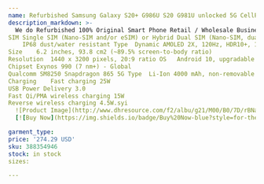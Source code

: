 ```yaml
---
name: Refurbished Samsung Galaxy S20+ G986U S20 G981U unlocked 5G CellPhone 8GB RAM 128GB ROM 6.7&quot;Dynamic AMOLED Screen Mobilephone
description_markdown: >-
  We do Refurbished 100% Original Smart Phone Retail / Wholesale Business. Wholesale, big quantity = big discount! Please contact us for any needs ~ Build	Glass front (Gorilla Glass 6), glass back (Gorilla Glass 6), aluminum frame
SIM	Single SIM (Nano-SIM and/or eSIM) or Hybrid Dual SIM (Nano-SIM, dual stand-by)
 	IP68 dust/water resistant Type	Dynamic AMOLED 2X, 120Hz, HDR10+, 1200 nits (peak)
Size	6.2 inches, 93.8 cm2 (~89.5% screen-to-body ratio)
Resolution	1440 x 3200 pixels, 20:9 ratio OS	Android 10, upgradable to Android 11, One UI 3.0
Chipset	Exynos 990 (7 nm+) - Global
Qualcomm SM8250 Snapdragon 865 5G Type	Li-Ion 4000 mAh, non-removable
Charging	Fast charging 25W
USB Power Delivery 3.0
Fast Qi/PMA wireless charging 15W
Reverse wireless charging 4.5W.syi
  ![Product Image](http://www.dhresource.com/f2/albu/g21/M00/B0/7D/rBNaOWCjQ3mAOWFNAAGMjbcMR5g688.jpg)
  [![Buy Now](https://img.shields.io/badge/Buy%20Now-blue?style=for-the-badge&logo=none)](https://www.jdoqocy.com/click-100820740-14451685?url=http%3A%2F%2Fwww.dhgate.com%2Fproduct%2F2016-unlocked-apple-iphone-5-original-cell%2F388354946.html)

garment_type:
price: '274.29 USD'
sku: 388354946
stock: in stock
sizes:

---
```

